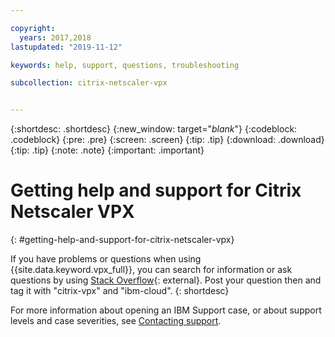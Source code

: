 ```yaml
---

copyright:
  years: 2017,2018
lastupdated: "2019-11-12"

keywords: help, support, questions, troubleshooting

subcollection: citrix-netscaler-vpx


---
```


{:shortdesc: .shortdesc}
{:new_window: target="_blank_"}
{:codeblock: .codeblock}
{:pre: .pre}
{:screen: .screen}
{:tip: .tip}
{:download: .download}
{:tip: .tip}
{:note: .note}
{:important: .important}

# Getting help and support for Citrix Netscaler VPX
{: #getting-help-and-support-for-citrix-netscaler-vpx}

If you have problems or questions when using {{site.data.keyword.vpx_full}}, you can search for information or ask questions by using [Stack Overflow](https://stackoverflow.com/search?q=dl+ibm-cloud){: external}. Post your question then and tag it with "citrix-vpx" and "ibm-cloud".
{: shortdesc}

For more information about opening an IBM Support case, or about support levels and case severities, see [Contacting support](/docs/get-support?topic=get-support-using-avatar#using-avatar).
